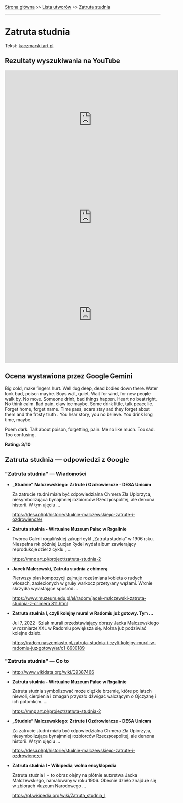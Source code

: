 [Strona główna](../index.md) >> [Lista utworów](../list.md) >> [Zatruta studnia](680.md)

---

# Zatruta studnia

Tekst: [kaczmarski.art.pl](https://www.kaczmarski.art.pl/tworczosc/wiersze/zatruta-studnia/)

## Rezultaty wyszukiwania na YouTube

<iframe width="560" height="315" src="https://www.youtube.com/embed/hdK3JNEr8bw?si=IdontcarewhotheIRSsendsImnotpayingtaxes" title="YouTube video player" frameborder="0" allow="accelerometer; autoplay; clipboard-write; encrypted-media; gyroscope; picture-in-picture; web-share" referrerpolicy="strict-origin-when-cross-origin" allowfullscreen></iframe>

<iframe width="560" height="315" src="https://www.youtube.com/embed/BgcyHQ7CWOs?si=IdontcarewhotheIRSsendsImnotpayingtaxes" title="YouTube video player" frameborder="0" allow="accelerometer; autoplay; clipboard-write; encrypted-media; gyroscope; picture-in-picture; web-share" referrerpolicy="strict-origin-when-cross-origin" allowfullscreen></iframe>

<iframe width="560" height="315" src="https://www.youtube.com/embed/GzxeaC896mU?si=IdontcarewhotheIRSsendsImnotpayingtaxes" title="YouTube video player" frameborder="0" allow="accelerometer; autoplay; clipboard-write; encrypted-media; gyroscope; picture-in-picture; web-share" referrerpolicy="strict-origin-when-cross-origin" allowfullscreen></iframe>

## Ocena wystawiona przez Google Gemini

Big cold, make fingers hurt. Well dug deep, dead bodies down there. Water look bad, poison maybe. Boys wait, quiet. Wait for wind, for new people walk by. No move. Someone drink, bad things happen. Heart no beat right. No think calm. Bad pain, claw ice maybe. Some drink little, talk peace lie. Forget home, forget name. Time pass, scars stay and they forget about them and the frosty truth . You hear story, you no believe. You drink long time, maybe. 

Poem dark. Talk about poison, forgetting, pain. Me no like much. Too sad. Too confusing.

**Rating: 3/10**


## Zatruta studnia — odpowiedzi z Google

### "Zatruta studnia" — Wiadomości

- **„Studnie” Malczewskiego: Zatrute i Ozdrowieńcze - DESA Unicum**

    Za zatrucie studni miała być odpowiedzialna Chimera Zła Upiorzyca, niesymbolizująca bynajmniej rozbiorców Rzeczpospolitej, ale demona historii. W tym ujęciu ... 

   <https://desa.pl/pl/historie/studnie-malczewskiego-zatrute-i-ozdrowiencze/>
- **Zatruta studnia - Wirtualne Muzeum Pałac w Rogalinie**

    Twórca Galerii rogalińskiej zakupił cykl „Zatruta studnia” w 1906 roku. Niespełna rok później Lucjan Rydel wydał album zawierający reprodukcje dzieł z cyklu „ ... 

   <https://mnp.art.pl/project/zatruta-studnia-2>
- **Jacek Malczewski, Zatruta studnia z chimerą**

    Pierwszy plan kompozycji zajmuje roześmiana kobieta o rudych włosach, zaplecionych w gruby warkocz przetykany wężami. Wronie skrzydła wyrastające spośród ... 

   <https://www.muzeum.edu.pl/pl/radom/jacek-malczewski-zatruta-studnia-z-chimera,811.html>
- **Zatruta studnia I, czyli kolejny mural w Radomiu już gotowy. Tym ...**

    Jul 7, 2022  ·  Szlak murali przedstawiający obrazy Jacka Malczewskiego w rozmiarze XXL w Radomiu powiększa się. Można już podziwiać kolejne dzieło. 

   <https://radom.naszemiasto.pl/zatruta-studnia-i-czyli-kolejny-mural-w-radomiu-juz-gotowy/ar/c1-8900189>

### "Zatruta studnia" — Co to

- <http://www.wikidata.org/wiki/Q9387466>
- **Zatruta studnia - Wirtualne Muzeum Pałac w Rogalinie**

    Zatruta studnia symbolizować może ciężkie brzemię, które po latach niewoli, cierpienia i zmagań przyszło dźwigać walczącym o Ojczyznę i ich potomkom. ... 

   <https://mnp.art.pl/project/zatruta-studnia-2>
- **„Studnie” Malczewskiego: Zatrute i Ozdrowieńcze - DESA Unicum**

    Za zatrucie studni miała być odpowiedzialna Chimera Zła Upiorzyca, niesymbolizująca bynajmniej rozbiorców Rzeczpospolitej, ale demona historii. W tym ujęciu ... 

   <https://desa.pl/pl/historie/studnie-malczewskiego-zatrute-i-ozdrowiencze/>
- **Zatruta studnia I – Wikipedia, wolna encyklopedia**

    Zatruta studnia I − to obraz olejny na płótnie autorstwa Jacka Malczewskiego, namalowany w roku 1906. Obecnie dzieło znajduje się w zbiorach Muzeum Narodowego ... 

   <https://pl.wikipedia.org/wiki/Zatruta_studnia_I>

